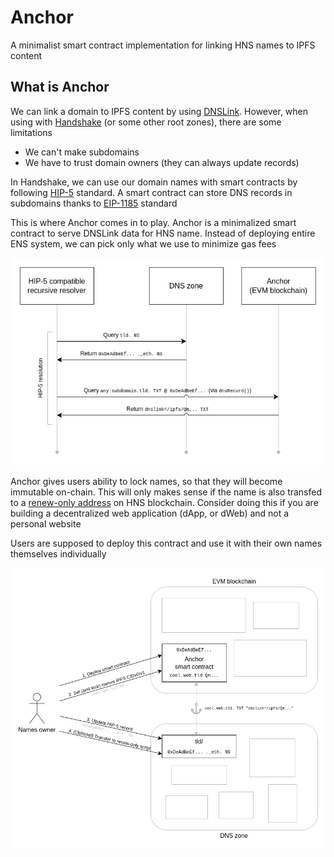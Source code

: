 # Anchor

A minimalist smart contract implementation for linking HNS names to IPFS content

## What is Anchor

We can link a domain to IPFS content by using [DNSLink](ipns://docs.ipfs.io/concepts/dnslink/). However, when using with [Handshake](https://handshake.org/) (or some other root zones), there are some limitations

- We can't make subdomains
- We have to trust domain owners (they can always update records)

In Handshake, we can use our domain names with smart contracts by following [HIP-5](https://hsd-dev.org/HIPs/proposals/0005/) standard. A smart contract can store DNS records in subdomains thanks to [EIP-1185](https://eips.ethereum.org/EIPS/eip-1185) standard

This is where Anchor comes in to play. Anchor is a minimalized smart contract to serve DNSLink data for HNS name. Instead of deploying entire ENS system, we can pick only what we use to minimize gas fees

![Anchor resolution diagram](imgs/anchor-resolution-diagram.png)

Anchor gives users ability to lock names, so that they will become immutable on-chain. This will only makes sense if the name is also transfed to a [renew-only address](https://github.com/handshake-org/hsd/pull/567) on HNS blockchain. Consider doing this if you are building a decentralized web application (dApp, or dWeb) and not a personal website

Users are supposed to deploy this contract and use it with their own names themselves individually

![Anchor deployment diagram](imgs/anchor-deployment-diagram.png)
